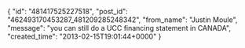  {
   "id": "481417525227518",
   "post_id": "462493170453287_481209285248342",
   "from_name": "Justin Moule",
   "message": "you can still do a UCC financing statement in CANADA",
   "created_time": "2013-02-15T19:01:44+0000"
 }
